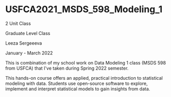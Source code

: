 # USFCA2021_MSDS_598_Modeling_1

2 Unit Class

Graduate Level Class

Leeza Sergeeeva

January - March 2022

This is combination of my school work on Data Modeling 1 class (MSDS 598 from USFCA) that I've taken during Spring 2022 semester.

This hands-on course offers an applied, practical introduction to statistical modeling with data. Students use open-source software to explore, implement and interpret statistical models to gain insights from data.
